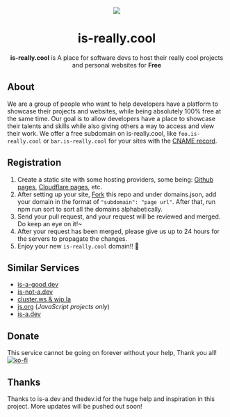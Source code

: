 <p align="center"><img src="https://i.ibb.co/DL4gxNX/logo-small.png" /></p>

<h1 align="center">is-really.cool</h1>

<p align="center"><strong>is-really.cool</strong> is A place for software devs to host their really cool projects and personal websites for <strong>Free</strong></p>

## About

We are a group of people who want to help developers have a platform to showcase their projects and websites, while being absolutely 100% free at the same time. Our goal is to allow developers have a place to showcase their talents and skills while also giving others a way to access and view their work. We offer a free subdomain on is-really.cool, like `foo.is-really.cool` or `bar.is-really.cool` for your sites with the [CNAME record](https://en.wikipedia.org/wiki/CNAME_record).


## Registration

1. Create a static site with some hosting providers, some being: [Github pages]("https://pages.github.com"), [Cloudflare pages]("https://pages.cloudflare.com"), etc.
2. After setting up your site, [Fork](https://github.com/is-really-cool/register/fork) this repo and under domains.json, add your domain in the format of `"subdomain": "page url"`. After that, run npm run sort to sort all the domains alphabetically.
3. Send your pull request, and your request will be reviewed and merged. Do keep an eye on it!~
4. After your request has been merged, please give us up to 24 hours for the servers to propagate the changes. 
5. Enjoy your new `is-really.cool` domain!! 🥳

## Similar Services
- [is-a-good.dev](https://github.com/is-a-good-dev/Register)
- [is-not-a.dev](https://is-not-a.dev)
- [cluster.ws & wip.la](https://github.com/Olivr/free-domain)
- [js.org](https://github.com/js-org/js.org/tree/master) (*JavaScript projects only*)
- [is-a.dev](https://github.com/is-a-dev/register)

## Donate

This service cannot be going on forever without your help, Thank you all!  
[![ko-fi](https://ko-fi.com/img/githubbutton_sm.svg)](https://ko-fi.com/E1E8GE56L)

## Thanks
Thanks to is-a.dev and thedev.id for the huge help and inspiration in this project. More updates will be pushed out soon!

